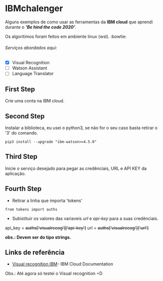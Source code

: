 # IBMchalenger

Alguns exemplos de como usar as ferramentas da **IBM cloud** que aprendi durante o **_'Be hind the code 2020'_**. 

Os algoritimos foram feitos em ambiente linux (wsl). :bowtie:

###### Serviços abordados aqui:
- [x] Visual Recognition
- [ ] Watson Assistant
- [ ] Language Translator

## First Step

Crie uma conta na IBM cloud.

## Second Step

Instalar a biblioteca, eu usei o python3, se não for o seu caso basta retirar o '3' do comando.  

```
pip3 install --upgrade "ibm-watson>=4.5.0"
```

## Third Step
Inicie o serviço desejado para pegar as credênciais, URL e API KEY da aplicação.

## Fourth Step

* Retirar a linha que importa 'tokens'
```
from tokens import auths
```
* Subistituir os valores das variaveis _url_ e _api-key_ para a suas credênciais.

api_key = ~~auths['visualrecog']['api-key']~~
url = ~~auths['visualrecog']['url']~~

**obs.: Devem ser do tipo strings.**
## Links de referência

* [Visual recognition IBM](https://cloud.ibm.com/apidocs/visual-recognition/visual-recognition-v3?code=python)- IBM Cloud Documentation

Obs.: Até agora só testei o Visual recognition   =D

